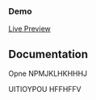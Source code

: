 


### Demo

<a target="_blank" href="http://wafulajoseph.ml/login/">Live Preview</a>

## Documentation
Opne NPMJKLHKHHHJ

UITIOYPOU
HFFHFFV
